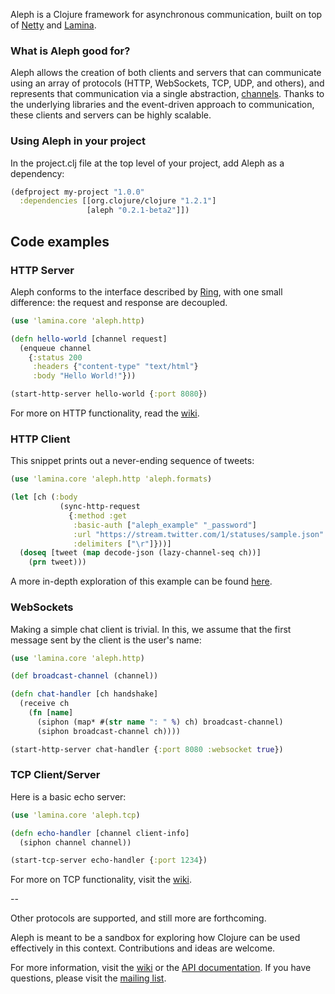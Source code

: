 Aleph is a Clojure framework for asynchronous communication, built on top of [Netty](http://www.jboss.org/netty) and [Lamina](http://github.com/ztellman/lamina).


### What is Aleph good for? ###

Aleph allows the creation of both clients and servers that can communicate using an array of protocols (HTTP, WebSockets, TCP, UDP, and others), and represents that communication via a single abstraction, [channels](https://github.com/ztellman/lamina/wiki/Channels).  Thanks to the underlying libraries and the event-driven approach to communication, these clients and servers can be highly scalable.

### Using Aleph in your project ###

In the project.clj file at the top level of your project, add Aleph as a dependency:

```clj
(defproject my-project "1.0.0"
  :dependencies [[org.clojure/clojure "1.2.1"]
				 [aleph "0.2.1-beta2"]])
```

## Code examples ##


### HTTP Server ###

Aleph conforms to the interface described by [Ring](http://github.com/mmcgrana/ring), with one small difference: the request and response are decoupled.

```clj
(use 'lamina.core 'aleph.http)

(defn hello-world [channel request]
  (enqueue channel
    {:status 200
     :headers {"content-type" "text/html"}
     :body "Hello World!"}))

(start-http-server hello-world {:port 8080})
```

For more on HTTP functionality, read the [wiki](https://github.com/ztellman/aleph/wiki/HTTP).


### HTTP Client ###

This snippet prints out a never-ending sequence of tweets:

```clj
(use 'lamina.core 'aleph.http 'aleph.formats)

(let [ch (:body
           (sync-http-request
             {:method :get
              :basic-auth ["aleph_example" "_password"]
              :url "https://stream.twitter.com/1/statuses/sample.json"
              :delimiters ["\r"]}))]
  (doseq [tweet (map decode-json (lazy-channel-seq ch))]
    (prn tweet)))
```

A more in-depth exploration of this example can be found [here](http://github.com/ztellman/aleph/wiki/Consuming-and-Broadcasting-a-Twitter-Stream).


### WebSockets ###

Making a simple chat client is trivial.  In this, we assume that the first message sent by the client is the user's name:

```clj
(use 'lamina.core 'aleph.http)

(def broadcast-channel (channel))

(defn chat-handler [ch handshake]
  (receive ch
    (fn [name]
      (siphon (map* #(str name ": " %) ch) broadcast-channel)
      (siphon broadcast-channel ch))))

(start-http-server chat-handler {:port 8080 :websocket true})
```


### TCP Client/Server ###

Here is a basic echo server:

```clj
(use 'lamina.core 'aleph.tcp)

(defn echo-handler [channel client-info]
  (siphon channel channel))

(start-tcp-server echo-handler {:port 1234})
```

For more on TCP functionality, visit the [wiki](https://github.com/ztellman/aleph/wiki/TCP).

--

Other protocols are supported, and still more are forthcoming.

Aleph is meant to be a sandbox for exploring how Clojure can be used effectively in this context.  Contributions and ideas are welcome.

For more information, visit the [wiki](https://github.com/ztellman/aleph/wiki) or the [API documentation](http://ztellman.github.com/aleph/index.html).  If you have questions, please visit the [mailing list](http://groups.google.com/group/aleph-lib).
